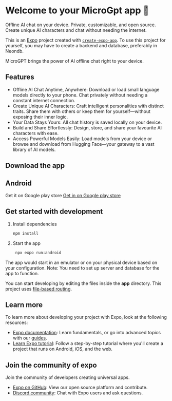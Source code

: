 # Welcome to your MicroGpt app 👋
Offline AI chat on your device. Private, customizable, and open source. Create unique AI characters and chat without needing the internet.

This is an [Expo](https://expo.dev) project created with [`create-expo-app`](https://www.npmjs.com/package/create-expo-app).
To use this project for yourself, you may have to create a backend and database, preferably in Neondb.

MicroGPT brings the power of AI offline chat right to your device. 
## Features
- Offline AI Chat Anytime, Anywhere: Download or load small language models directly to your phone. Chat privately without needing a constant internet connection.
- Create Unique AI Characters: Craft intelligent personalities with distinct traits. Share them with others or keep them for yourself—without exposing their inner logic.
- Your Data Stays Yours: All chat history is saved locally on your device. 
- Build and Share Effortlessly: Design, store, and share your favourite AI characters with ease.
- Access Powerful Models Easily: Load models from your device or browse and download from Hugging Face—your gateway to a vast library of AI models.
  
## Download the app
## Android
Get it on Google play store
 [Get in on Google play store](https://play.google.com/store/apps/details?id=com.anonymous.MicroGpt)

## Get started with development


1. Install dependencies

   ```bash
   npm install
   ```

2. Start the app

   ```bash
    npx expo run:android
   ```



The app would start in an emulator or on your physical device based on your configuration.
Note: You need to set up server and database for the app to function.


You can start developing by editing the files inside the **app** directory. This project uses [file-based routing](https://docs.expo.dev/router/introduction).


## Learn more

To learn more about developing your project with Expo, look at the following resources:

- [Expo documentation](https://docs.expo.dev/): Learn fundamentals, or go into advanced topics with our [guides](https://docs.expo.dev/guides).
- [Learn Expo tutorial](https://docs.expo.dev/tutorial/introduction/): Follow a step-by-step tutorial where you'll create a project that runs on Android, iOS, and the web.

## Join the community of expo

Join the community of developers creating universal apps.

- [Expo on GitHub](https://github.com/expo/expo): View our open source platform and contribute.
- [Discord community](https://chat.expo.dev): Chat with Expo users and ask questions.
